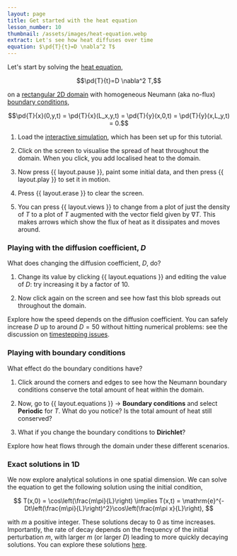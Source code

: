 ```yaml
---
layout: page
title: Get started with the heat equation
lesson_number: 10
thumbnail: /assets/images/heat-equation.webp
extract: Let's see how heat diffuses over time
equation: $\pd{T}{t}=D \nabla^2 T$
---
```

Let's start by solving the [heat equation](https://en.wikipedia.org/wiki/Heat_equation),

$$\pd{T}{t}=D \nabla^2 T,$$

on a [rectangular 2D domain](/user-guide/quick-start#domain-shape) with homogeneous Neumann (aka no-flux) [boundary conditions](/user-guide/quick-start#boundary-conditions),

$$\pd{T}{x}(0,y,t) = \pd{T}{x}(L_x,y,t) = \pd{T}{y}(x,0,t) = \pd{T}{y}(x,L_y,t) = 0.$$

1. Load the [interactive simulation](/sim/?preset=heatEquation), which has been set up for this tutorial.

1. Click on the screen to visualise the spread of heat throughout the domain. When you click, you add localised heat to the domain.

1. Now press {{ layout.pause }}, paint some initial data, and then press {{ layout.play }} to set it in motion.

1. Press {{ layout.erase }} to clear the screen.

1. You can press {{ layout.views }} to change from a plot of just the density of $T$ to a plot of $T$ augmented with the vector field given by $\nabla T$. This makes arrows which show the flux of heat as it dissipates and moves around.

### Playing with the diffusion coefficient, $D$

What does changing the diffusion coefficient, $D$, do? 

1. Change its value by clicking {{ layout.equations }} and editing the value of $D$: try increasing it by a factor of 10. 

1. Now click again on the screen and see how fast this blob spreads out throughout the domain. 

Explore how the speed depends on the diffusion coefficient. You can safely increase $D$ up to around $D=50$ without hitting numerical problems: see the discussion on [timestepping issues](/user-guide/solver#timestepping). 

### Playing with boundary conditions

What effect do the boundary conditions have? 

1. Click around the corners and edges to see how the Neumann boundary conditions conserve the total amount of heat within the domain. 

1. Now, go to <span class='click_sequence'>{{ layout.equations }} → **Boundary conditions**</span> and select **Periodic** for $T$. What do you notice? Is the total amount of heat still conserved? 

1. What if you change the boundary conditions to **Dirichlet**? 

Explore how heat flows through the domain under these different scenarios.

### Exact solutions in 1D

We now explore analytical solutions in one spatial dimension. We can solve the equation to get the following solution using the initial condition,

$$
T(x,0) = \cos\left(\frac{m\pi}{L}\right) \implies T(x,t) = \mathrm{e}^{-Dt\left(\frac{m\pi}{L}\right)^2}\cos\left(\frac{m\pi x}{L}\right),
$$

with $m$ a positive integer. These solutions decay to 0 as time increases. Importantly, the rate of decay depends on the frequency of the initial perturbation $m$, with larger $m$ (or larger $D$) leading to more quickly decaying solutions. You can explore these solutions [here](/sim/?preset=heatEquation1D).
